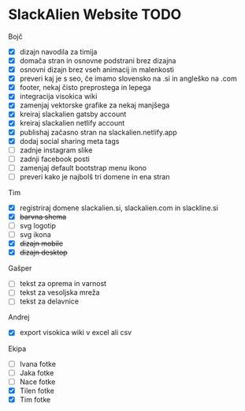 # SlackAlien Website TODO

Bojč

- [x] dizajn navodila za timija
- [x] domača stran in osnovne podstrani brez dizajna
- [x] osnovni dizajn brez vseh animacij in malenkosti
- [x] preveri kaj je s seo, če imamo slovensko na .si in angleško na .com
- [x] footer, nekaj čisto preprostega in lepega
- [x] integracija visokica wiki
- [x] zamenjaj vektorske grafike za nekaj manjšega
- [x] kreiraj slackalien gatsby account
- [x] kreiraj slackalien netlify account
- [x] publishaj začasno stran na slackalien.netlify.app
- [x] dodaj social sharing meta tags
- [ ] zadnje instagram slike
- [ ] zadnji facebook posti
- [ ] zamenjaj default bootstrap menu ikono
- [ ] preveri kako je najbolš tri domene in ena stran

Tim

- [x] registriraj domene slackalien.si, slackalien.com in slackline.si
- [x] ~~barvna shema~~
- [ ] svg logotip
- [ ] svg ikona
- [x] ~~dizajn mobile~~
- [x] ~~dizajn desktop~~

Gašper

- [ ] tekst za oprema in varnost
- [ ] tekst za vesoljska mreža
- [ ] tekst za delavnice

Andrej

- [x] export visokica wiki v excel ali csv

Ekipa

- [ ] Ivana fotke
- [ ] Jaka fotke
- [ ] Nace fotke
- [x] Tilen fotke
- [x] Tim fotke
